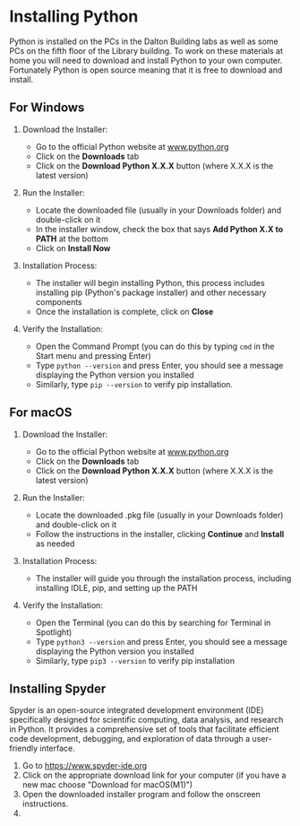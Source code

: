 # Installing Python

Python is installed on the PCs in the Dalton Building labs as well as some PCs on the fifth floor of the Library building. To work on these materials at home you will need to download and install Python to your own computer. Fortunately Python is open source meaning that it is free to download and install.

## For Windows

1. Download the Installer:

    - Go to the official Python website at <a href="https://www.python.org" target="_blank">www.python.org</a>
    - Click on the **Downloads** tab
    - Click on the **Download Python X.X.X** button (where X.X.X is the latest version)

2. Run the Installer:

    - Locate the downloaded file (usually in your Downloads folder) and double-click on it
    - In the installer window, check the box that says **Add Python X.X to PATH** at the bottom
    - Click on **Install Now**

3. Installation Process:

    - The installer will begin installing Python, this process includes installing pip (Python's package installer) and other necessary components
    - Once the installation is complete, click on **Close**

4. Verify the Installation:

    - Open the Command Prompt (you can do this by typing `cmd` in the Start menu and pressing Enter)
    - Type `python --version` and press Enter, you should see a message displaying the Python version you installed
    - Similarly, type `pip --version` to verify pip installation.

## For macOS

1. Download the Installer:

    - Go to the official Python website at <a href="https://www.python.org" target="_blank">www.python.org</a>
    - Click on the **Downloads** tab
    - Click on the **Download Python X.X.X** button (where X.X.X is the latest version)

2. Run the Installer:

    - Locate the downloaded .pkg file (usually in your Downloads folder) and double-click on it
    - Follow the instructions in the installer, clicking **Continue** and **Install** as needed

3. Installation Process:

    - The installer will guide you through the installation process, including installing IDLE, pip, and setting up the PATH

4. Verify the Installation:

    - Open the Terminal (you can do this by searching for Terminal in Spotlight)
    - Type `python3 --version` and press Enter, you should see a message displaying the Python version you installed
    - Similarly, type `pip3 --version` to verify pip installation

## Installing Spyder

Spyder is an open-source integrated development environment (IDE) specifically designed for scientific computing, data analysis, and research in Python. It provides a comprehensive set of tools that facilitate efficient code development, debugging, and exploration of data through a user-friendly interface.

1. Go to <a href="https://www.spyder-ide.org" target="_blank">https://www.spyder-ide.org</a>
2. Click on the appropriate download link for your computer (if you have a new mac choose "Download for macOS(M1)")
3. Open the downloaded installer program and follow the onscreen instructions.
4. 